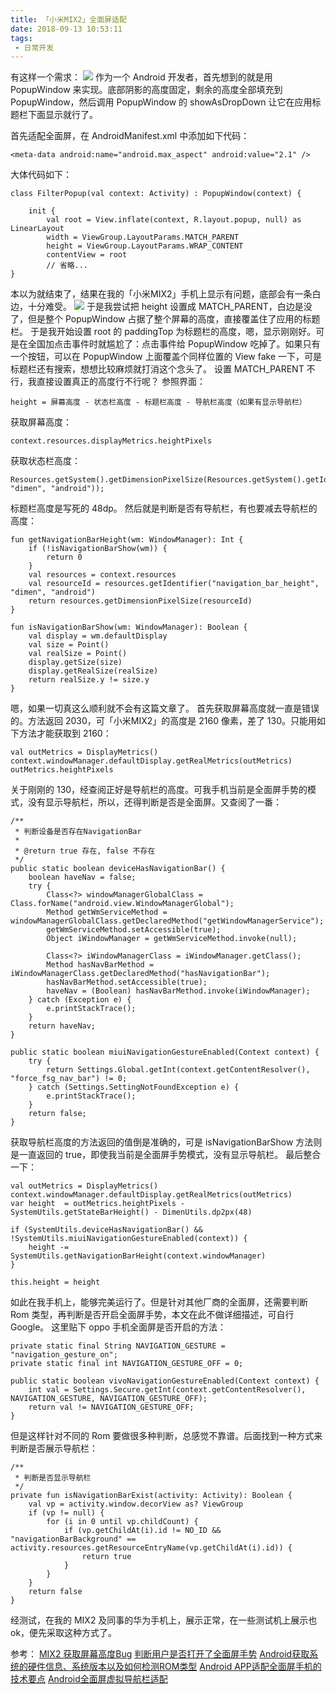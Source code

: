 ```yaml
---
title: 「小米MIX2」全面屏适配
date: 2018-09-13 10:53:11
tags:
 - 日常开发
---
```

有这样一个需求：
![](http://7xryow.com1.z0.glb.clouddn.com/2018/09/13/%E5%BE%AE%E4%BF%A1%E5%9B%BE%E7%89%87_20180913113729.png)
作为一个 Android 开发者，首先想到的就是用 PopupWindow 来实现。底部阴影的高度固定，剩余的高度全部填充到 PopupWindow，然后调用 PopupWindow 的 showAsDropDown 让它在应用标题栏下面显示就行了。

<!-- more -->

首先适配全面屏，在 AndroidManifest.xml 中添加如下代码：
```
<meta-data android:name="android.max_aspect" android:value="2.1" />
```
大体代码如下：
```
class FilterPopup(val context: Activity) : PopupWindow(context) {

    init {
        val root = View.inflate(context, R.layout.popup, null) as LinearLayout
        width = ViewGroup.LayoutParams.MATCH_PARENT
        height = ViewGroup.LayoutParams.WRAP_CONTENT
        contentView = root
        // 省略...
}
```
本以为就结束了，结果在我的「小米MIX2」手机上显示有问题，底部会有一条白边，十分难受。
![](http://7xryow.com1.z0.glb.clouddn.com/2018/09/13/%E5%BE%AE%E4%BF%A1%E5%9B%BE%E7%89%87_20180913113734.jpg)
于是我尝试把 height 设置成 MATCH_PARENT，白边是没了，但是整个 PopupWindow 占据了整个屏幕的高度，直接覆盖住了应用的标题栏。
于是我开始设置 root 的 paddingTop 为标题栏的高度，嗯，显示刚刚好。可是在全国加点击事件时就尴尬了：点击事件给 PopupWindow 吃掉了。如果只有一个按钮，可以在 PopupWindow 上面覆盖个同样位置的 View fake 一下，可是标题栏还有搜索，想想比较麻烦就打消这个念头了。
设置 MATCH_PARENT 不行，我直接设置真正的高度行不行呢？
参照界面：
```
height = 屏幕高度 - 状态栏高度 - 标题栏高度 - 导航栏高度（如果有显示导航栏）
```
获取屏幕高度：
```
context.resources.displayMetrics.heightPixels
```
获取状态栏高度：
```
Resources.getSystem().getDimensionPixelSize(Resources.getSystem().getIdentifier("status_bar_height", "dimen", "android"));
```
标题栏高度是写死的 48dp。
然后就是判断是否有导航栏，有也要减去导航栏的高度：
```
fun getNavigationBarHeight(wm: WindowManager): Int {
    if (!isNavigationBarShow(wm)) {
        return 0
    }
    val resources = context.resources
    val resourceId = resources.getIdentifier("navigation_bar_height", "dimen", "android")
    return resources.getDimensionPixelSize(resourceId)
}

fun isNavigationBarShow(wm: WindowManager): Boolean {
    val display = wm.defaultDisplay
    val size = Point()
    val realSize = Point()
    display.getSize(size)
    display.getRealSize(realSize)
    return realSize.y != size.y
}
```
嗯，如果一切真这么顺利就不会有这篇文章了。
首先获取屏幕高度就一直是错误的。方法返回 2030，可「小米MIX2」的高度是 2160 像素，差了 130。只能用如下方法才能获取到 2160：
```
val outMetrics = DisplayMetrics()
context.windowManager.defaultDisplay.getRealMetrics(outMetrics)
outMetrics.heightPixels
```
关于刚刚的 130，经查阅正好是导航栏的高度。可我手机当前是全面屏手势的模式，没有显示导航栏，所以，还得判断是否是全面屏。又查阅了一番：
```
/**
 * 判断设备是否存在NavigationBar
 *
 * @return true 存在, false 不存在
 */
public static boolean deviceHasNavigationBar() {
    boolean haveNav = false;
    try {
        Class<?> windowManagerGlobalClass = Class.forName("android.view.WindowManagerGlobal");
        Method getWmServiceMethod = windowManagerGlobalClass.getDeclaredMethod("getWindowManagerService");
        getWmServiceMethod.setAccessible(true);
        Object iWindowManager = getWmServiceMethod.invoke(null);

        Class<?> iWindowManagerClass = iWindowManager.getClass();
        Method hasNavBarMethod = iWindowManagerClass.getDeclaredMethod("hasNavigationBar");
        hasNavBarMethod.setAccessible(true);
        haveNav = (Boolean) hasNavBarMethod.invoke(iWindowManager);
    } catch (Exception e) {
        e.printStackTrace();
    }
    return haveNav;
}

public static boolean miuiNavigationGestureEnabled(Context context) {
    try {
        return Settings.Global.getInt(context.getContentResolver(), "force_fsg_nav_bar") != 0;
    } catch (Settings.SettingNotFoundException e) {
        e.printStackTrace();
    }
    return false;
}
```
获取导航栏高度的方法返回的值倒是准确的，可是 isNavigationBarShow 方法则是一直返回的 true，即使我当前是全面屏手势模式，没有显示导航栏。
最后整合一下：
```
val outMetrics = DisplayMetrics()
context.windowManager.defaultDisplay.getRealMetrics(outMetrics)
var height  = outMetrics.heightPixels - SystemUtils.getStateBarHeight() - DimenUtils.dp2px(48)

if (SystemUtils.deviceHasNavigationBar() && !SystemUtils.miuiNavigationGestureEnabled(context)) {
    height -= SystemUtils.getNavigationBarHeight(context.windowManager)
}

this.height = height
```
如此在我手机上，能够完美运行了。但是针对其他厂商的全面屏，还需要判断 Rom 类型，再判断是否开启全面屏手势，本文在此不做详细描述，可自行 Google。
这里贴下 oppo 手机全面屏是否开启的方法：
```
private static final String NAVIGATION_GESTURE = "navigation_gesture_on";
private static final int NAVIGATION_GESTURE_OFF = 0;

public static boolean vivoNavigationGestureEnabled(Context context) {
    int val = Settings.Secure.getInt(context.getContentResolver(), NAVIGATION_GESTURE, NAVIGATION_GESTURE_OFF);
    return val != NAVIGATION_GESTURE_OFF;
}
```
但是这样针对不同的 Rom 要做很多种判断，总感觉不靠谱。后面找到一种方式来判断是否展示导航栏：
```
/**
 * 判断是否显示导航栏
 */
private fun isNavigationBarExist(activity: Activity): Boolean {
    val vp = activity.window.decorView as? ViewGroup
    if (vp != null) {
        for (i in 0 until vp.childCount) {
            if (vp.getChildAt(i).id != NO_ID && "navigationBarBackground" == activity.resources.getResourceEntryName(vp.getChildAt(i).id)) {
                return true
            }
        }
    }
    return false
}
```
经测试，在我的 MIX2 及同事的华为手机上，展示正常，在一些测试机上展示也 ok，便先采取这种方式了。

参考：
[MIX2 获取屏幕高度Bug](http://www.miui.com/thread-13296153-1-1.html)
[判断用户是否打开了全面屏手势](http://www.miui.com/thread-13012674-1-1.html)
[Android获取系统的硬件信息、系统版本以及如何检测ROM类型](https://blog.csdn.net/xx326664162/article/details/52438706)
[Android APP适配全面屏手机的技术要点](https://blog.csdn.net/weelyy/article/details/79284332)
[Android全面屏虚拟导航栏适配](https://juejin.im/post/5bb5c4e75188255c72285b54)